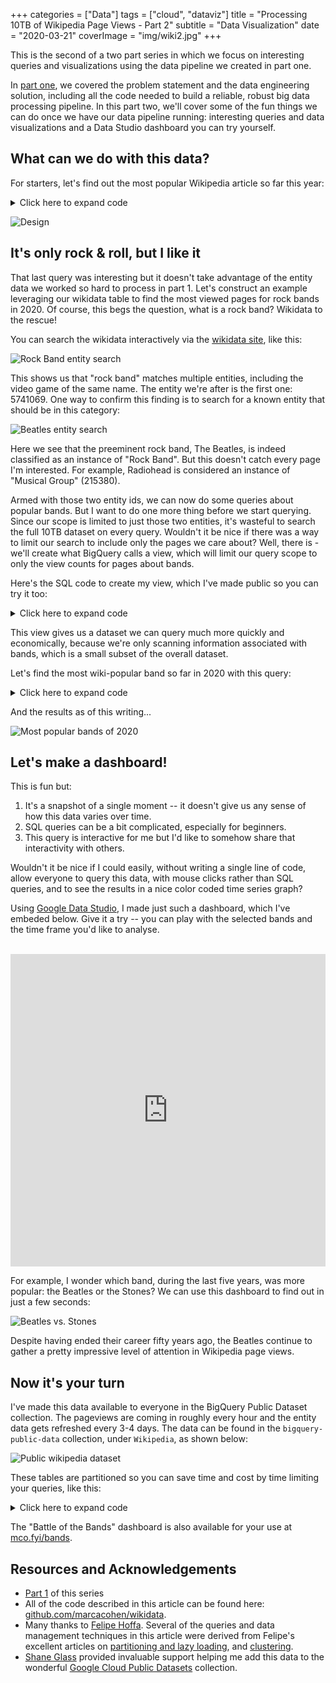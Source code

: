 +++
categories = ["Data"]
tags = ["cloud", "dataviz"]
title = "Processing 10TB of Wikipedia Page Views - Part 2"
subtitle = "Data Visualization"
date = "2020-03-21"
coverImage = "img/wiki2.jpg"
+++

This is the second of a two part series in which we focus on interesting queries and visualizations using the data pipeline we created in part one.
<!--more-->
In [part one](/processing-10tb-of-wikipedia-page-views-part-1/), we covered the problem statement and the data engineering solution, including all the code needed to build a reliable, robust big data processing pipeline. In this part two, we'll cover some of the fun things we can do once we have our data pipeline running: interesting queries and data visualizations and a Data Studio dashboard you can try yourself.

## What can we do with this data?

For starters, let's find out the most popular Wikipedia article so far this year:

<details>
  <summary>Click here to expand code</summary>
```sql
SELECT title, SUM(views) total_views
FROM `bigquery-public-data.wikipedia.pageviews_2020` 
WHERE wiki IN ('en', 'en.m') 
AND title NOT IN ('Main_Page','-','Wikipedia')
AND title NOT LIKE 'File%'
AND title NOT LIKE 'Special:%'
AND title NOT LIKE 'Portal:%'
AND datehour>='2020-01-01'
AND views>10000
GROUP BY title
ORDER BY 2 DESC
LIMIT 10
```
</details>

![Design](/img/allviews.png)

## It's only rock & roll, but I like it

That last query was interesting but it doesn't take advantage of the entity data we worked so hard to process in part 1. Let's construct an example leveraging our wikidata table to find the most viewed pages for rock bands in 2020. Of course, this begs the question, what is a rock band? Wikidata to the rescue!

You can search the wikidata interactively via the [wikidata site](https://www.wikidata.org/wiki/Wikidata:Main_Page), like this:

![Rock Band entity search](/img/rockband.png)

This shows us that "rock band" matches multiple entities, including the video game of the same name. The entity we're after is the first one: 5741069. One way to confirm this finding is to search for a known entity that should be in this category:

![Beatles entity search](/img/beatles.png)

Here we see that the preeminent rock band, The Beatles, is indeed classified as an instance of "Rock Band". But this doesn't catch every page I'm interested. For example, Radiohead is considered an instance of "Musical Group" (215380).

Armed with those two entity ids, we can now do some queries about popular bands. But I want to do one more thing before we start querying. Since our scope is limited to just those two entities, it's wasteful to search the full 10TB dataset on every query. Wouldn't it be nice if there was a way to limit our search to include only the pages we care about? Well, there is - we'll create what BigQuery calls a view, which will limit our query scope to only the view counts for pages about bands.

Here's the SQL code to create my view, which I've made public so you can try it too:

<details>
  <summary>Click here to expand code</summary>
```SQL
CREATE OR REPLACE TABLE `mco-bigquery.wikipedia.bands`
(datehour TIMESTAMP, title STRING, views INT64)
PARTITION BY DATE(datehour)
CLUSTER BY title
AS
  SELECT datehour, title, SUM(views) views
  FROM `bigquery-public-data.wikipedia.pageviews_*` a
  JOIN (
    SELECT DISTINCT en_wiki
    FROM `bigquery-public-data.wikipedia.wikidata`
    WHERE EXISTS (SELECT * FROM UNNEST(instance_of) WHERE numeric_id=5741069 or numeric_id=215380)
    AND en_wiki IS NOT null
  ) b
ON a.title=b.en_wiki
AND a.wiki='en'
AND DATE(a.datehour) BETWEEN '2015-01-01' AND '2020-12-31'
GROUP BY datehour, title
```
</details>

This view gives us a dataset we can query much more quickly and economically, because we're only scanning information associated with bands, which is a small subset of the overall dataset.

Let's find the most wiki-popular band so far in 2020 with this query:

<details>
  <summary>Click here to expand code</summary>
```SQL
SELECT title, SUM(views) views
FROM `mco-bigquery.wikipedia.bands`
WHERE DATE(datehour) BETWEEN "2020-01-01" AND "2020-12-31"
GROUP BY title
ORDER BY views DESC
LIMIT 10
```
</details>

And the results as of this writing... 

![Most popular bands of 2020](/img/bands2020.png)

## Let's make a dashboard!

This is fun but:

1. It's a snapshot of a single moment -- it doesn't give us any sense of how this data varies over time.
1. SQL queries can be a bit complicated, especially for beginners. 
1. This query is interactive for me but I'd like to somehow share that interactivity with others.

Wouldn't it be nice if I could easily, without writing a single line of code, allow everyone to query this data, with mouse clicks rather than SQL queries, and to see the results in a nice color coded time series graph?

Using [Google Data Studio](https://datastudio.google.com/overview), I made just such a dashboard, which I've embeded below. Give it a try -- you can play with the selected bands and the time frame you'd like to analyse.
<br />
<br />

<iframe width="100%" height="500" src="https://datastudio.google.com/embed/reporting/ca35a15e-868b-4529-9c6c-0a5610e23a3e/page/Viq6" frameborder="0" style="border:0" allowfullscreen></iframe>

For example, I wonder which band, during the last five years, was more popular: the Beatles or the Stones? We can use this dashboard to find out in just a few seconds:

![Beatles vs. Stones](/img/beatles-stones.png)

Despite having ended their career fifty years ago, the Beatles continue to gather a pretty impressive level of attention in Wikipedia page views.

## Now it's your turn
I've made this data available to everyone in the BigQuery Public Dataset collection. The pageviews are coming in roughly every hour and the entity data gets refreshed every 3-4 days. The data can be found in the ```bigquery-public-data``` collection, under ```Wikipedia```, as shown below:

![Public wikipedia dataset](/img/public.png)

These tables are partitioned so you can save time and cost by time limiting your queries, like this:

<details>
  <summary>Click here to expand code</summary>
```SQL
SELECT title, SUM(views) views
FROM `bigquery-public-data.wikipedia.pageviews_2019`
WHERE DATE(datehour) BETWEEN "2019-01-01" AND "2019-12-31" AND wiki = 'en'
GROUP BY title
ORDER BY views DESC
LIMIT 20
```
</details>

The "Battle of the Bands" dashboard is also available for your use at [mco.fyi/bands](https://mco.fyi/bands).

## Resources and Acknowledgements
* [Part 1](/processing-10tb-of-wikipedia-page-views-part-1/) of this series
* All of the code described in this article can be found here:
[github.com/marcacohen/wikidata](https://github.com/marcacohen/wikidata).
* Many thanks to [Felipe Hoffa](https://medium.com/@hoffa). Several of the queries and data management techniques in this article were derived from Felipe's excellent articles on
[partitioning and lazy loading](https://medium.com/google-cloud/bigquery-lazy-data-loading-ddl-dml-partitions-and-half-a-trillion-wikipedia-pageviews-cd3eacd657b6), 
and [clustering](https://medium.com/google-cloud/bigquery-optimized-cluster-your-tables-65e2f684594b).
* [Shane Glass](https://twitter.com/shanecglass) provided invaluable support helping me add this data to the wonderful [Google Cloud Public Datasets](https://cloud.google.com/public-datasets) collection.
